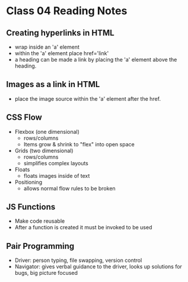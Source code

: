 # Class 04 Reading Notes

## Creating hyperlinks in HTML

- wrap inside an 'a' element
- within the 'a' element place href='link'
- a heading can be made a link by placing the 'a' element above the heading.

## Images as a link in HTML

- place the image source within the 'a' element after the href.

## CSS Flow

- Flexbox (one dimensional)
  - rows/columns
  - Items grow & shrink to "flex" into open space
- Grids (two dimensional)
  - rows/columns
  - simplifies complex layouts
- Floats
  - floats images inside of text
- Positioning
  - allows normal flow rules to be broken

## JS Functions

- Make code reusable
- After a function is created it must be invoked to be used

## Pair Programming

- Driver: person typing, file swapping, version control
- Navigator: gives verbal guidance to the driver, looks up solutions for bugs, big picture focused
